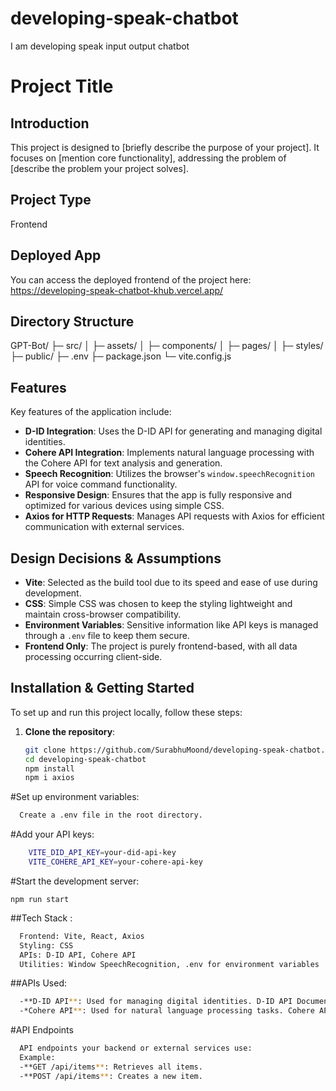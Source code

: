 # developing-speak-chatbot
I am developing speak input output chatbot

# Project Title

## Introduction
This project is designed to [briefly describe the purpose of your project]. It focuses on [mention core functionality], addressing the problem of [describe the problem your project solves].

## Project Type
Frontend

## Deployed App
You can access the deployed frontend of the project here: https://developing-speak-chatbot-khub.vercel.app/

## Directory Structure
GPT-Bot/
├─ src/
│  ├─ assets/
│  ├─ components/
│  ├─ pages/
│  ├─ styles/
├─ public/
├─ .env
├─ package.json
└─ vite.config.js

## Features
Key features of the application include:

- **D-ID Integration**: Uses the D-ID API for generating and managing digital identities.
- **Cohere API Integration**: Implements natural language processing with the Cohere API for text analysis and generation.
- **Speech Recognition**: Utilizes the browser's `window.speechRecognition` API for voice command functionality.
- **Responsive Design**: Ensures that the app is fully responsive and optimized for various devices using simple CSS.
- **Axios for HTTP Requests**: Manages API requests with Axios for efficient communication with external services.

## Design Decisions & Assumptions
- **Vite**: Selected as the build tool due to its speed and ease of use during development.
- **CSS**: Simple CSS was chosen to keep the styling lightweight and maintain cross-browser compatibility.
- **Environment Variables**: Sensitive information like API keys is managed through a `.env` file to keep them secure.
- **Frontend Only**: The project is purely frontend-based, with all data processing occurring client-side.

## Installation & Getting Started
To set up and run this project locally, follow these steps:

1. **Clone the repository**:
   ```bash
   git clone https://github.com/SurabhuMoond/developing-speak-chatbot.git
   cd developing-speak-chatbot
   npm install
   npm i axios
#Set up environment variables:
  ```bash
    Create a .env file in the root directory.
  ```
#Add your API keys:
```bash
    VITE_DID_API_KEY=your-did-api-key
    VITE_COHERE_API_KEY=your-cohere-api-key
```
#Start the development server:
    
    npm run start
##Tech Stack :
```bash
  Frontend: Vite, React, Axios
  Styling: CSS
  APIs: D-ID API, Cohere API
  Utilities: Window SpeechRecognition, .env for environment variables
```
##APIs Used:
```bash
  -**D-ID API**: Used for managing digital identities. D-ID API Documentation
  -*Cohere API**: Used for natural language processing tasks. Cohere API Documentation
```
#API Endpoints
```bash
  API endpoints your backend or external services use:
  Example:
  -**GET /api/items**: Retrieves all items.
  -**POST /api/items**: Creates a new item.
```
    




